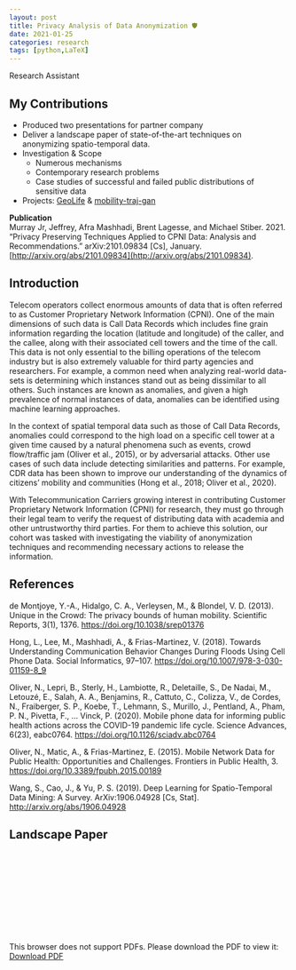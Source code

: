 ```yaml
---
layout: post
title: Privacy Analysis of Data Anonymization 🛡️
date: 2021-01-25
categories: research
tags: [python,LaTeX]
---
```

Research Assistant

## My Contributions
- Produced two presentations for partner company
- Deliver a landscape paper of state-of-the-art techniques on anonymizing spatio-temporal data. 
- Investigation & Scope
    - Numerous mechanisms
    - Contemporary research problems
    - Case studies of successful and failed public distributions of sensitive data
- Projects: [GeoLife](https://github.com/jeffmur/geoLife) & [mobility-traj-gan](https://github.com/jeffmur/mobility-traj-gan)
    
**Publication** <br>
Murray Jr, Jeffrey, Afra Mashhadi, Brent Lagesse, and Michael Stiber. 2021. “Privacy Preserving Techniques Applied to CPNI Data: Analysis and Recommendations.” arXiv:2101.09834 [Cs], January. [http://arxiv.org/abs/2101.09834](http://arxiv.org/abs/2101.09834).

## Introduction
Telecom operators collect enormous amounts of data that is often referred to as Customer Proprietary Network Information (CPNI). One of the main dimensions of such data is Call Data Records which includes fine grain information regarding the location (latitude and longitude) of the caller, and the callee, along with their associated cell towers and the time of the call. This data is not only essential to the billing operations of the telecom industry but is also extremely valuable for third party agencies and researchers. For example, a common need when analyzing real-world data-sets is determining which instances stand out as being dissimilar to all others. Such instances are known as anomalies, and given a high prevalence of normal instances of data, anomalies can be identified using machine learning approaches. 

In the context of spatial temporal data such as those of Call Data Records, anomalies could correspond to the high load on a specific cell tower at a given time  caused by a natural phenomena such as  events, crowd flow/traffic jam (Oliver et al., 2015), or by adversarial attacks. Other use cases of such data include detecting similarities and patterns. For example, CDR data has been shown to improve our understanding of the dynamics of citizens’ mobility and communities (Hong et al., 2018; Oliver et al., 2020). 

With Telecommunication Carriers growing interest in contributing Customer Proprietary Network Information (CPNI) for research, they must go through their legal team to verify the request of distributing data with academia and other untrustworthy third parties. For them to achieve this solution, our cohort was tasked with investigating the viability of anonymization techniques and recommending necessary actions to release the information. 

## References
de Montjoye, Y.-A., Hidalgo, C. A., Verleysen, M., & Blondel, V. D. (2013). Unique in the Crowd: The privacy bounds of human mobility. Scientific Reports, 3(1), 1376. https://doi.org/10.1038/srep01376

Hong, L., Lee, M., Mashhadi, A., & Frias-Martinez, V. (2018). Towards Understanding Communication Behavior Changes During Floods Using Cell Phone Data. Social Informatics, 97–107. https://doi.org/10.1007/978-3-030-01159-8_9

Oliver, N., Lepri, B., Sterly, H., Lambiotte, R., Deletaille, S., De Nadai, M., Letouzé, E., Salah, A. A., Benjamins, R., Cattuto, C., Colizza, V., de Cordes, N., Fraiberger, S. P., Koebe, T., Lehmann, S., Murillo, J., Pentland, A., Pham, P. N., Pivetta, F., … Vinck, P. (2020). Mobile phone data for informing public health actions across the COVID-19 pandemic life cycle. Science Advances, 6(23), eabc0764. https://doi.org/10.1126/sciadv.abc0764

Oliver, N., Matic, A., & Frias-Martinez, E. (2015). Mobile Network Data for Public Health: Opportunities and Challenges. Frontiers in Public Health, 3. https://doi.org/10.3389/fpubh.2015.00189

Wang, S., Cao, J., & Yu, P. S. (2019). Deep Learning for Spatio-Temporal Data Mining: A Survey. ArXiv:1906.04928 [Cs, Stat]. http://arxiv.org/abs/1906.04928

## Landscape Paper

<object data="/assets/pdf/privacy-cpni.pdf" type="application/pdf" width="800px" height="800px">
    <embed src="/assets/pdf/privacy-cpni.pdf" type="application/pdf">
        <p>This browser does not support PDFs. Please download the PDF to view it: <a href="/assets/pdf/privacy-cpni.pdf">Download PDF</a></p>
    </embed>
</object>
